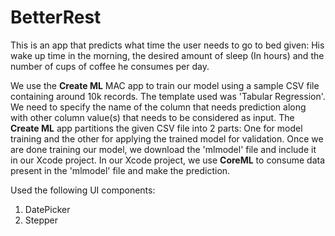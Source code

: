 # BetterRest

This is an app that predicts what time the user needs to go to bed given: His wake up time in the morning, the desired amount of sleep (In hours) and the number of cups of coffee he consumes per day.

We use the **Create ML** MAC app to train our model using a sample CSV file containing around 10k records. The template used was 'Tabular Regression'. We need to specify the name of the column that needs prediction along with other column value(s) that needs to be considered as input.
The **Create ML** app partitions the given CSV file into 2 parts: One for model training and the other for applying the trained model for validation.
Once we are done training our model, we download the 'mlmodel' file and include it in our Xcode project. In our Xcode project, we use **CoreML** to consume data present in the 'mlmodel' file and make the prediction.

Used the following UI components:
1. DatePicker
2. Stepper


